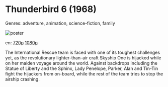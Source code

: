 # Thunderbird 6 (1968)

Genres: adventure, animation, science-fiction, family

![poster](http://image.tmdb.org/t/p/w500/8bYq7cWznhsptcNQoctSzd4auzQ.jpg)

en:
  [720p](magnet:?xt=urn:btih:8ABC8103CB50637C3D8F39CFBEB5F19623B1541D&tr=udp://glotorrents.pw:6969/announce&tr=udp://tracker.opentrackr.org:1337/announce&tr=udp://torrent.gresille.org:80/announce&tr=udp://tracker.openbittorrent.com:80&tr=udp://tracker.coppersurfer.tk:6969&tr=udp://tracker.leechers-paradise.org:6969&tr=udp://p4p.arenabg.ch:1337&tr=udp://tracker.internetwarriors.net:1337)
  [1080p](magnet:?xt=urn:btih:a597b28287be43678fd17e7ce9849d3554b00816&dn=Thunderbird+6+%281968%29+1080p+BrRip+x264+-+YIFY&tr=udp%3A%2F%2Ftracker.openbittorrent.com%3A80%2Fannounce&tr=udp%3A%2F%2Fglotorrents.pw%3A6969%2Fannounce&tr=udp%3A%2F%2Ftracker.openbittorrent.com%3A80%2Fannounce&tr=udp%3A%2F%2Ftracker.opentrackr.org%3A1337%2Fannounce&tr=udp%3A%2F%2Fzer0day.to%3A1337%2Fannounce&tr=udp%3A%2F%2Ftracker.coppersurfer.tk%3A6969%2Fannounce)
  


The International Rescue team is faced with one of its toughest challenges yet, as the revolutionary lighter-than-air craft Skyship One is hijacked while on her maiden voyage around the world. Against backdrops including the Statue of Liberty and the Sphinx, Lady Penelope, Parker, Alan and Tin-Tin fight the hijackers from on-board, while the rest of the team tries to stop the airship crashing.
